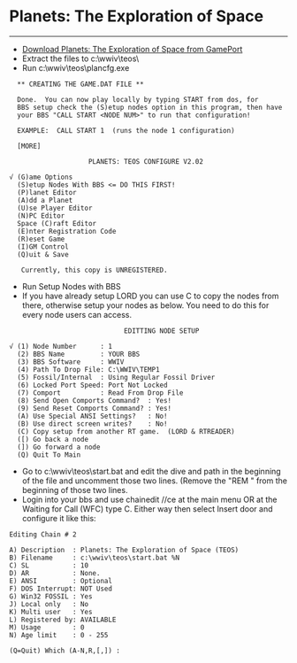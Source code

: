 # Planets: The Exploration of Space
***

* [Download Planets: The Exploration of Space from GamePort](http://www.gameport.com/bbs/planets.html)
* Extract the files to c:\wwiv\teos\
* Run c:\wwiv\teos\plancfg.exe
```ANSIDOC
  ** CREATING THE GAME.DAT FILE **

  Done.  You can now play locally by typing START from dos, for
  BBS setup check the (S)etup nodes option in this program, then have
  your BBS "CALL START <NODE NUM>" to run that configuration!

  EXAMPLE:  CALL START 1  (runs the node 1 configuration)

  [MORE]
```

```ANSIIDOC
                    PLANETS: TEOS CONFIGURE V2.02

√ (G)ame Options
  (S)etup Nodes With BBS <= DO THIS FIRST!
  (P)lanet Editor
  (A)dd a Planet
  (U)se Player Editor
  (N)PC Editor
  Space (C)raft Editor
  (E)nter Registration Code
  (R)eset Game
  (I)GM Control
  (Q)uit & Save

   Currently, this copy is UNREGISTERED.
```
* Run Setup Nodes with BBS
* If you have already setup LORD you can use C to copy the nodes from there, otherwise setup your nodes as below. You need to do this for every node users can access.

```ANSIIDOC
                             EDITTING NODE SETUP

√ (1) Node Number      : 1
  (2) BBS Name         : YOUR BBS
  (3) BBS Software     : WWIV
  (4) Path To Drop File: C:\WWIV\TEMP1
  (5) Fossil/Internal  : Using Regular Fossil Driver
  (6) Locked Port Speed: Port Not Locked
  (7) Comport          : Read From Drop File
  (8) Send Open Comports Command?  : Yes!
  (9) Send Reset Comports Command? : Yes!
  (A) Use Special ANSI Settings?   : No!
  (B) Use direct screen writes?    : No!
  (C) Copy setup from another RT game.  (LORD & RTREADER)
  ([) Go back a node
  (]) Go forward a node
  (Q) Quit To Main
```
* Go to c:\wwiv\teos\start.bat and edit the dive and path in the beginning of the file and uncomment those two lines. (Remove the "REM " from the beginning of those two lines.
* Login into your bbs and use chainedit //ce at the main menu OR at the Waiting for Call (WFC) type C. Either way then select Insert door and configure it like this:

```ANSIIDOC
Editing Chain # 2

A) Description  : Planets: The Exploration of Space (TEOS)
B) Filename     : c:\wwiv\teos\start.bat %N
C) SL           : 10
D) AR           : None.
E) ANSI         : Optional
F) DOS Interrupt: NOT Used
G) Win32 FOSSIL : Yes
J) Local only   : No
K) Multi user   : Yes
L) Registered by: AVAILABLE
M) Usage        : 0
N) Age limit    : 0 - 255

(Q=Quit) Which (A-N,R,[,]) :
```